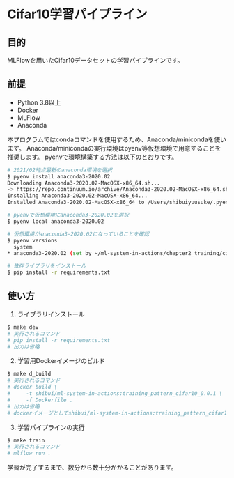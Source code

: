 # Cifar10学習パイプライン

## 目的

MLFlowを用いたCifar10データセットの学習パイプラインです。

## 前提

- Python 3.8以上
- Docker
- MLFlow
- Anaconda

本プログラムではcondaコマンドを使用するため、Anaconda/minicondaを使います。
Anaconda/minicondaの実行環境はpyenv等仮想環境で用意することを推奨します。
pyenvで環境構築する方法は以下のとおりです。

```sh
# 2021/02時点最新のanaconda環境を選択
$ pyenv install anaconda3-2020.02
Downloading Anaconda3-2020.02-MacOSX-x86_64.sh...
-> https://repo.continuum.io/archive/Anaconda3-2020.02-MacOSX-x86_64.sh
Installing Anaconda3-2020.02-MacOSX-x86_64...
Installed Anaconda3-2020.02-MacOSX-x86_64 to /Users/shibuiyuusuke/.pyenv/versions/anaconda3-2020.02

# pyenvで仮想環境にanaconda3-2020.02を選択
$ pyenv local anaconda3-2020.02

# 仮想環境がanaconda3-2020.02になっていることを確認
$ pyenv versions
  system
* anaconda3-2020.02 (set by ~/ml-system-in-actions/chapter2_training/cifar10/.python-version)

# 依存ライブラリをインストール
$ pip install -r requirements.txt
```

## 使い方

1. ライブラリインストール

```sh
$ make dev
# 実行されるコマンド
# pip install -r requirements.txt
# 出力は省略
```

2. 学習用Dockerイメージのビルド

```sh
$ make d_build
# 実行されるコマンド
# docker build \
#     -t shibui/ml-system-in-actions:training_pattern_cifar10_0.0.1 \
#     -f Dockerfile .
# 出力は省略
# dockerイメージとしてshibui/ml-system-in-actions:training_pattern_cifar10_0.0.1がビルドされます。
```

3. 学習パイプラインの実行

```sh
$ make train
# 実行されるコマンド
# mlflow run .
```

学習が完了するまで、数分から数十分かかることがあります。
